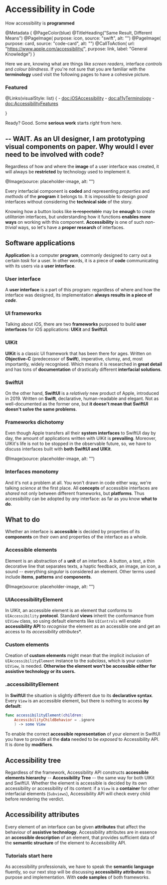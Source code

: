 # Accessibility in Code

How accessibility is **programmed** 

@Metadata {
    @PageColor(blue)
    @TitleHeading("Same Result, Different Means")
    @PageImage(
               purpose: icon, 
               source: "swift", 
               alt: "")
    @PageImage(
               purpose: card, 
               source: "code-card", 
               alt: "")
    @CallToAction(
                url: "https://www.apple.com/accessibility/",
                purpose: link, 
                label: "General Knowledge")
}

Here we are, knowing what are things like *screen readers*, interface *controls* and *colour blindness*. If you're not sure that you are familiar with the **terminology** used visit the following pages to have a cohesive picture.

### Featured
@Links(visualStyle: list) {
    - <doc:iOSAccessibility>
    - <doc:a11yTerminology>
    - <doc:AccessibilityFeatures>
    
}

Ready? Good. Some **serious work** starts *right* from here.

## -- WAIT. As an UI designer, I am prototyping visual components on paper. Why would I ever need to be involved with code?
Regardless of how and where the **image** of a user interface was created, it will always be **restricted** by technology used to implement it.

@Image(source: placeholder-image, alt: "")

Every interfacial component is **coded** and representing *properties* and *methods* of the **program** it belongs to. It is impossible to design *good* interfaces without considering the **technical side** of the story. 

Knowing how a button looks like ~~is respectable~~ may be **enough** to create *utilitarian* interfaces, but understanding how it functions **enables more ways** on working with this component. **Accessibility** is one of such *non-trivial* ways, so let's have a **proper research** of interfaces.


## Software applications
**Application** is a computer **program**, commonly designed to carry out a certain *task* for a user. In other words, it is a piece of **code** communicating with its users via a **user interface**. 

### User interface
A **user interface** is a part of this program: regardless of where and how the interface was designed, its implementation **always results in a piece of *code***. 

### UI frameworks
Talking about iOS, there are two **frameworks** purposed to build **user interfaces** for iOS applications: **UIKit** and **SwiftUI**. 

### UIKit
**UIKit** is a classic UI framework that has been there for ages. Written on **Objective-C** (predecessor of **Swift**), imperative, clumsy, and, most importantly, widely recognised. Which means it is researched in **great detail** and has tons of **documentation** of drastically different **interfacial solutions**.

### SwiftUI
On the other hand, **SwiftUI** is a *relatively* new product of Apple, introduced in 2019. Written on **Swift**, declarative, human-readable and elegant. Not as well-documented as the former one, but **it doesn't mean that SwiftUI doesn't solve the same problems**.

### Frameworks dichotomy
Even though Apple transfers all their **system interfaces** to SwiftUI day by day, the amount of applications written with UIKit is **prevailing**. Moreover, UIKit's life is not to be stopped in the observable future, so, we have to discuss interfaces built with **both SwiftUI and UIKit**. 

@Image(source: placeholder-image, alt: "")


### Interfaces monotomy
And it's not a problem at all. You won't drawn in code either way, we're talking *science* at the first place. All **concepts** of accessible interfaces are *shared* not only between different frameworks, but **platforms**. Thus accessibility can be adopted by *any* interface: as far as you know **what to do**.

## What to do

Whether an interface is **accessible** is decided by properties of its **components** on their own and properties of the interface as a whole.

### Accessible elements 
Element is an abstraction of a **unit** of an interface. A button, a text, a thin decorative line that separates texts, a haptic feedback, an image, an icon, a sound -- everything *singular* is considered an element. Other terms used include **items**, **patterns** and **components**. 

@Image(source: placeholder-image, alt: "")

### UIAccessibilityElement
In UIKit, an accessible element is an element that conforms to `UIAccessibility` **protocol**. Standard **views** inherit the conformance from `UIView` class, so using default elements like `UIControls` will enable **accessibility API** to *recognise* the element as an accessible one and get an access to its *accessibility attributes**. 

### Custom elements
Creation of **custom elements** might mean that the implicit inclusion of `UIAccessibilityElement` instance to the *subclass*, which is your custom `UIView`, is needed. **Otherwise the element won't be accessible either for assistive technology or its users.**

### .accessibilityElement
In **SwiftUI** the situation is slightly different due to its **declarative syntax**. Every `View` is an accessible element, but there is nothing to access **by default**:

``` swift
func accessibilityElement(children:
    AccessibilityChildBehavior = .ignore
    ) -> some View
```

To enable the correct **accessible representation** of your element in SwiftUI you have to provide all the **data** needed to be *exposed* to Accessibility API. It is done by **modifiers**.

## Accessibility tree
Regardless of the framework, Accessibility API constructs **accessible elements hierarchy** -- **Accessibility Tree** -- the same way for both UIKit and SwiftUI. Whether the element is accessible is decided by its own accessibility or accessibility of its content: if a `View` is a **container** for other interfacial elements (`Subviews`), Accessibility API will check every child before rendering the verdict.

## Accessibility attributes
Every element of an interface can be given **attributes** that affect the behaviour of **assistive technology**. Accessibility attributes are in essence an **accessible description** of an element, that provides sufficient data of the **semantic structure** of the element to Accessibility API. 

### Tutorials start here
As accessibility professionals, we have to speak the **semantic language** fluently, so our next stop will be discussing **accessibility attributes**: its purpose and implementation. With **code samples** of both frameworks.
